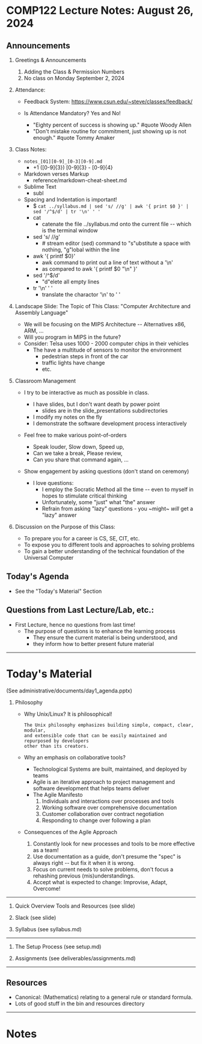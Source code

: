 # COMP122 Lecture Notes: August 26, 2024

## Announcements
   1. Greetings & Announcements
      1. Adding the Class & Permission Numbers
      1. No class on Monday September 2, 2024
   
   1. Attendance:
      - Feedback System: https://www.csun.edu/~steve/classes/feedback/ 

      - Is Attendance Mandatory?  Yes and No!
        * "Eighty percent of success is showing up." #quote Woody Allen
        * "Don't mistake routine for commitment, just showing up is not enough."  #quote Tommy Amaker

   1. Class Notes:
      - `notes_[01][0-9]_[0-3][0-9].md`
        - +1 ([0-9]{3}) [0-9]{3} - [0-9]{4}
      - Markdown verses Markup
        - reference/markdown-cheat-sheet.md
      - Sublime Text
        - subl
      - Spacing and Indentation is important!
        - $ `cat ../syllabus.md | sed 's/ //g' | awk '{ print $0 }' | sed '/^$/d' | tr '\n' ' '`
        - cat
          - catenate the file ../syllabus.md onto the current file -- which is the terminal window
        - sed 's/ //g'   
          - \# stream editor (sed) command to "s"ubstitute a space with nothing, "g"lobal within the line
        - awk '{ printf $0}'
          - awk command to print out a line of text without a '\n'
          - as compared to awk '{ printf $0 "\n" }'
        - sed '/^$/d'
          - "d"elete all empty lines
        - tr '\n' ' '
          - translate the charactor '\n' to ' '

   1. Landscape Slide: The Topic of This Class:  "Computer Architecture and Assembly Language"
      - We will be focusing on the MIPS Architecture -- Alternatives x86, ARM, ...
      - Will you program in MIPS in the future?
      - Consider:  Telsa uses 1000 - 2000 computer chips in their vehicles
        - The have a multitude of sensors to monitor the environment
          * pedestrian steps in front of the car
          * traffic lights have change
          * etc. 

 
   1. Classroom Management
      - I try to be interactive as much as possible in class.
        - I have slides, but I don't want death by power point 
          * slides are in the slide_presentations subdirectories
        - I modify my notes on the fly
        - I demonstrate the software development process interactively

      - Feel free to make various point-of-orders
        - Speak louder, Slow down, Speed up, 
        - Can we take a break, Please review,
        - Can you share that command again, ...

      - Show engagement by asking questions (don't stand on ceremony)
        * I love questions:
          - I employ the Socratic Method all the time -- even to myself
           in hopes to stimulate critical thinking
          - Unfortunately, some "just" what "the" answer
          - Refrain from asking "lazy" questions  - you ~might~ *will* get a "lazy" answer

   1. Discussion on the Purpose of this Class:
      - To prepare you for a career is CS, SE, CIT, etc.
      - To expose you to different tools and approaches to solving problems
      - To gain a better understanding of the technical foundation of the Universal Computer


## Today's Agenda
   * See the "Today's Material" Section


## Questions from Last Lecture/Lab, etc.:
   * First Lecture, hence no questions from last time!
     - The purpose of questions is to enhance the learning process
       - They ensure the current material is being understood, and 
       - they inform how to better present future material



---
# Today's Material
  (See administrative/documents/day1_agenda.pptx)

  1. Philosophy 
     * Why Unix/Linux?  It is philosophical!
       ```
       The Unix philosophy emphasizes building simple, compact, clear, modular, 
       and extensible code that can be easily maintained and repurposed by developers 
       other than its creators.
       ```

     * Why an emphasis on collaborative tools?
       - Technological Systems are built, maintained, and deployed by teams
       - Agile is an iterative approach to project management and software 
         development that helps teams deliver
       - The Agile Manifesto 
         1. Individuals and interactions over processes and tools
         1. Working software over comprehensive documentation
         1. Customer collaboration over contract negotiation
         1. Responding to change over following a plan
  

     * Consequences of the Agile Approach
       1. Constantly look for new processes and tools to be more effective as a team!
       1. Use documentation as a guide, don't presume the "spec" is always right -- 
          but fix it when it is wrong.
       1. Focus on current needs to solve problems, don't focus a rehashing previous
          (mis)understandings.
       1. Accept what is expected to change: Improvise, Adapt, Overcome!

-----
  1. Quick Overview Tools and Resources (see slide)

  1. Slack (see slide)

  1. Syllabus (see syllabus.md)
---
  1. The Setup Process (see setup.md)

  1. Assignments (see deliverables/assignments.md)


---
## Resources
  * Canonical: (Mathematics) relating to a general rule or standard formula.
  * Lots of good stuff in the bin and resources directory

---
<!-- This section is for student's to place their own notes. -->
<!-- This section will not be updated by the Professor.   -->

# Notes  
